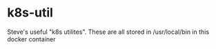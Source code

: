 # k8s-util

Steve's useful "k8s utilites".  These are all stored in /usr/local/bin
in this docker container
